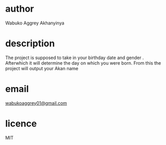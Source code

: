 # author
Wabuko Aggrey Akhanyinya
# description
The project is supposed to take in your birthday date and gender . Afterwhich it will determine the day on which you were born.
From this the project will output your Akan name
# email
wabukoaggrey01@gmail.com
# licence
MIT